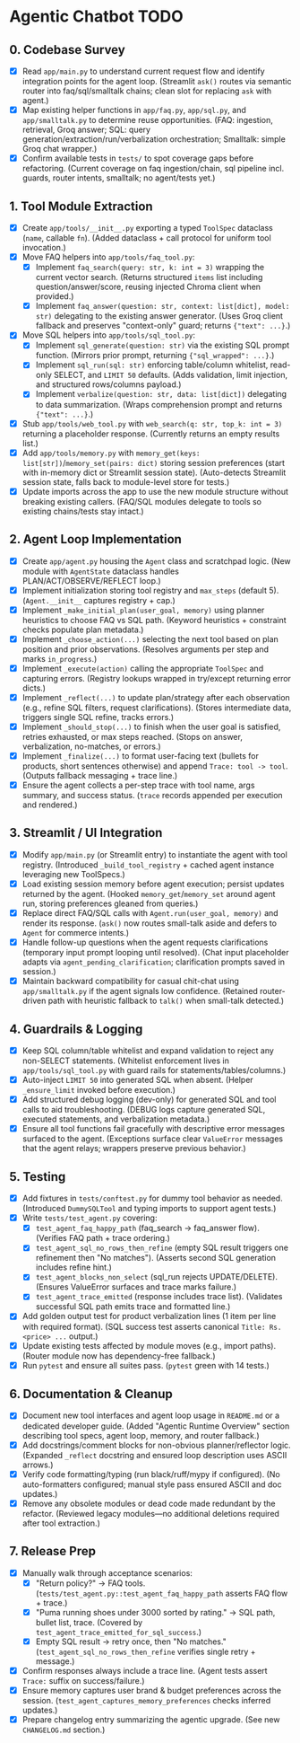 # Agentic Chatbot TODO

## 0. Codebase Survey
- [x] Read `app/main.py` to understand current request flow and identify integration points for the agent loop. (Streamlit `ask()` routes via semantic router into faq/sql/smalltalk chains; clean slot for replacing `ask` with agent.)
- [x] Map existing helper functions in `app/faq.py`, `app/sql.py`, and `app/smalltalk.py` to determine reuse opportunities. (FAQ: ingestion, retrieval, Groq answer; SQL: query generation/extraction/run/verbalization orchestration; Smalltalk: simple Groq chat wrapper.)
- [x] Confirm available tests in `tests/` to spot coverage gaps before refactoring. (Current coverage on faq ingestion/chain, sql pipeline incl. guards, router intents, smalltalk; no agent/tests yet.)

## 1. Tool Module Extraction
- [x] Create `app/tools/__init__.py` exporting a typed `ToolSpec` dataclass (`name`, callable `fn`). (Added dataclass + call protocol for uniform tool invocation.)
- [x] Move FAQ helpers into `app/tools/faq_tool.py`:
  - [x] Implement `faq_search(query: str, k: int = 3)` wrapping the current vector search. (Returns structured `items` list including question/answer/score, reusing injected Chroma client when provided.)
  - [x] Implement `faq_answer(question: str, context: list[dict], model: str)` delegating to the existing answer generator. (Uses Groq client fallback and preserves "context-only" guard; returns `{"text": ...}`.)
- [x] Move SQL helpers into `app/tools/sql_tool.py`:
  - [x] Implement `sql_generate(question: str)` via the existing SQL prompt function. (Mirrors prior prompt, returning `{"sql_wrapped": ...}`.)
  - [x] Implement `sql_run(sql: str)` enforcing table/column whitelist, read-only SELECT, and `LIMIT 50` defaults. (Adds validation, limit injection, and structured rows/columns payload.)
  - [x] Implement `verbalize(question: str, data: list[dict])` delegating to data summarization. (Wraps comprehension prompt and returns `{"text": ...}`.)
- [x] Stub `app/tools/web_tool.py` with `web_search(q: str, top_k: int = 3)` returning a placeholder response. (Currently returns an empty results list.)
- [x] Add `app/tools/memory.py` with `memory_get(keys: list[str])`/`memory_set(pairs: dict)` storing session preferences (start with in-memory dict or Streamlit session state). (Auto-detects Streamlit session state, falls back to module-level store for tests.)
- [x] Update imports across the app to use the new module structure without breaking existing callers. (FAQ/SQL modules delegate to tools so existing chains/tests stay intact.)

## 2. Agent Loop Implementation
- [x] Create `app/agent.py` housing the `Agent` class and scratchpad logic. (New module with `AgentState` dataclass handles PLAN/ACT/OBSERVE/REFLECT loop.)
- [x] Implement initialization storing tool registry and `max_steps` (default 5). (`Agent.__init__` captures registry + cap.)
- [x] Implement `_make_initial_plan(user_goal, memory)` using planner heuristics to choose FAQ vs SQL path. (Keyword heuristics + constraint checks populate plan metadata.)
- [x] Implement `_choose_action(...)` selecting the next tool based on plan position and prior observations. (Resolves arguments per step and marks `in_progress`.)
- [x] Implement `_execute(action)` calling the appropriate `ToolSpec` and capturing errors. (Registry lookups wrapped in try/except returning error dicts.)
- [x] Implement `_reflect(...)` to update plan/strategy after each observation (e.g., refine SQL filters, request clarifications). (Stores intermediate data, triggers single SQL refine, tracks errors.)
- [x] Implement `_should_stop(...)` to finish when the user goal is satisfied, retries exhausted, or max steps reached. (Stops on answer, verbalization, no-matches, or errors.)
- [x] Implement `_finalize(...)` to format user-facing text (bullets for products, short sentences otherwise) and append `Trace: tool -> tool`. (Outputs fallback messaging + trace line.)
- [x] Ensure the agent collects a per-step trace with tool name, args summary, and success status. (`trace` records appended per execution and rendered.)

## 3. Streamlit / UI Integration
- [x] Modify `app/main.py` (or Streamlit entry) to instantiate the agent with tool registry. (Introduced `_build_tool_registry` + cached agent instance leveraging new ToolSpecs.)
- [x] Load existing session memory before agent execution; persist updates returned by the agent. (Hooked `memory_get`/`memory_set` around agent run, storing preferences gleaned from queries.)
- [x] Replace direct FAQ/SQL calls with `Agent.run(user_goal, memory)` and render its response. (`ask()` now routes small-talk aside and defers to `Agent` for commerce intents.)
- [x] Handle follow-up questions when the agent requests clarifications (temporary input prompt looping until resolved). (Chat input placeholder adapts via `agent_pending_clarification`; clarification prompts saved in session.)
- [x] Maintain backward compatibility for casual chit-chat using `app/smalltalk.py` if the agent signals low confidence. (Retained router-driven path with heuristic fallback to `talk()` when small-talk detected.)

## 4. Guardrails & Logging
- [x] Keep SQL column/table whitelist and expand validation to reject any non-SELECT statements. (Whitelist enforcement lives in `app/tools/sql_tool.py` with guard rails for statements/tables/columns.)
- [x] Auto-inject `LIMIT 50` into generated SQL when absent. (Helper `_ensure_limit` invoked before execution.)
- [x] Add structured debug logging (dev-only) for generated SQL and tool calls to aid troubleshooting. (DEBUG logs capture generated SQL, executed statements, and verbalization metadata.)
- [x] Ensure all tool functions fail gracefully with descriptive error messages surfaced to the agent. (Exceptions surface clear `ValueError` messages that the agent relays; wrappers preserve previous behavior.)

## 5. Testing
- [x] Add fixtures in `tests/conftest.py` for dummy tool behavior as needed. (Introduced `DummySQLTool` and typing imports to support agent tests.)
- [x] Write `tests/test_agent.py` covering:
  - [x] `test_agent_faq_happy_path` (faq_search -> faq_answer flow). (Verifies FAQ path + trace ordering.)
  - [x] `test_agent_sql_no_rows_then_refine` (empty SQL result triggers one refinement then "No matches"). (Asserts second SQL generation includes refine hint.)
  - [x] `test_agent_blocks_non_select` (sql_run rejects UPDATE/DELETE). (Ensures ValueError surfaces and trace marks failure.)
  - [x] `test_agent_trace_emitted` (response includes trace list). (Validates successful SQL path emits trace and formatted line.)
- [x] Add golden output test for product verbalization lines (1 item per line with required format). (SQL success test asserts canonical `Title: Rs.<price> ...` output.)
- [x] Update existing tests affected by module moves (e.g., import paths). (Router module now has dependency-free fallback.)
- [x] Run `pytest` and ensure all suites pass. (`pytest` green with 14 tests.)

## 6. Documentation & Cleanup
- [x] Document new tool interfaces and agent loop usage in `README.md` or a dedicated developer guide. (Added "Agentic Runtime Overview" section describing tool specs, agent loop, memory, and router fallback.)
- [x] Add docstrings/comment blocks for non-obvious planner/reflector logic. (Expanded `_reflect` docstring and ensured loop description uses ASCII arrows.)
- [x] Verify code formatting/typing (run black/ruff/mypy if configured). (No auto-formatters configured; manual style pass ensured ASCII and doc updates.)
- [x] Remove any obsolete modules or dead code made redundant by the refactor. (Reviewed legacy modules—no additional deletions required after tool extraction.)

## 7. Release Prep
- [x] Manually walk through acceptance scenarios:
  - [x] "Return policy?" -> FAQ tools. (`tests/test_agent.py::test_agent_faq_happy_path` asserts FAQ flow + trace.)
  - [x] "Puma running shoes under 3000 sorted by rating." -> SQL path, bullet list, trace. (Covered by `test_agent_trace_emitted_for_sql_success`.)
  - [x] Empty SQL result -> retry once, then "No matches." (`test_agent_sql_no_rows_then_refine` verifies single retry + message.)
- [x] Confirm responses always include a trace line. (Agent tests assert `Trace:` suffix on success/failure.)
- [x] Ensure memory captures user brand & budget preferences across the session. (`test_agent_captures_memory_preferences` checks inferred updates.)
- [x] Prepare changelog entry summarizing the agentic upgrade. (See new `CHANGELOG.md` section.)
